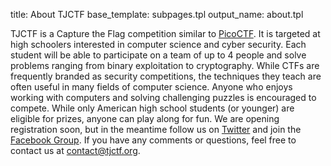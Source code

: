 title:			About TJCTF
base_template:	subpages.tpl
output_name:	about.tpl

TJCTF is a Capture the Flag competition similar to [PicoCTF](http://picoctf.com/). It is targeted at high schoolers interested in computer science and cyber security. Each student will be able to participate on a team of up to 4 people and solve problems ranging from binary exploitation to cryptography. While CTFs are frequently branded as security competitions, the techniques they teach are often useful in many fields of computer science. Anyone who enjoys working with computers and solving challenging puzzles is encouraged to compete. While only American high school students (or younger) are eligible for prizes, anyone can play along for fun. We are opening registration soon, but in the meantime follow us on [Twitter](https://twitter.com/tjctf/) and join the [Facebook Group](https://www.facebook.com/TJCaptureTheFlag). If you have any comments or questions, feel free to contact us at [contact@tjctf.org](mailto:contact@tjctf.org).